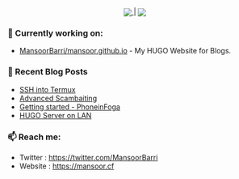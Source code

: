 <p align="center"><a href="https://github.com/anuraghazra/github-readme-stats">
  <img align="center" src="https://github-readme-stats.vercel.app/api?username=MansoorBarri&show_icons=true&theme=dark&hide_border=true" />
</a> | <a href="https://github.com/anuraghazra/github-readme-stats"><img align="center" src="https://github-readme-stats.vercel.app/api/top-langs/?username=MansoorBarri&layout=compact&theme=dark&hide_border=true" /></a></p>

### 👷 Currently working on: 
- [MansoorBarri/mansoor.github.io](https://github.com/MansoorBarri/mansoor.github.io) - My HUGO Website for Blogs.

### 📰 Recent Blog Posts

- [SSH into Termux](https://mansoor.cf/posts/termux-ssh/)
- [Advanced Scambaiting](https://mansoor.cf/posts/advanced-scambaiting/)
- [Getting started - PhoneinFoga](https://mansoor.cf/posts/phoneinfoga/)
- [HUGO Server on LAN](https://mansoor.cf/posts/hugo-lan/)

### 📫 Reach me:
  - Twitter   : <https://twitter.com/MansoorBarri>
  - Website   : <https://mansoor.cf>

